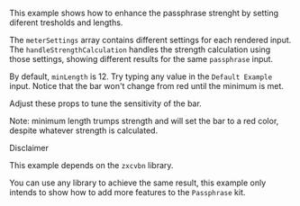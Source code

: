 This example shows how to enhance the passphrase strenght by setting diferent tresholds and lengths. 

The `meterSettings` array contains different settings for each rendered input. The `handleStrengthCalculation` handles the strength calculation using those settings, showing different results for the same `passphrase` input.

By default, `minLength` is 12. Try typing any value in the `Default Example` input. Notice that the bar won't change from red until the minimum is met.

Adjust these props to tune the sensitivity of the bar.

Note: minimum length trumps strength and will set the bar to a red color, despite whatever strength is calculated.

<div class="pb_pill_kit_warning"><div class="pb_title_kit_size_4 pb_pill_text">Disclaimer</div></div>

This example depends on the `zxcvbn` library. 

You can use any library to achieve the same result, this example only intends to show how to add more features to the `Passphrase` kit.
